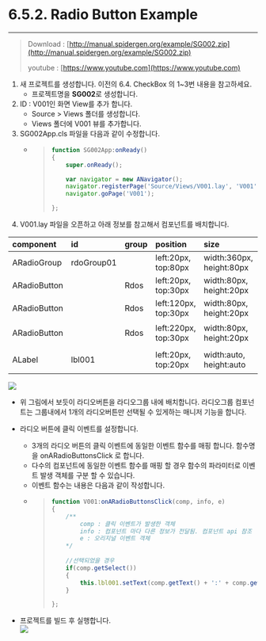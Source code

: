 # 6.5.2. Radio Button Example

---

> Download : [http://manual.spidergen.org/example/SG002.zip](http://manual.spidergen.org/example/SG002.zip)
>
> youtube : [https://www.youtube.com](https://www.youtube.com)

1. 새 프로젝트를 생성합니다. 이전의 6.4. CheckBox 의 1~3번 내용을 참고하세요.
   * 프로젝트명을 **SG002**로 생성합니다.
2. ID : V001인 화면 View를 추가 합니다.
   * Source &gt; Views 폴더를 생성합니다.
   * Views 폴더에 V001 뷰를 추가합니다.
3. SG002App.cls 파일을 다음과 같이 수정합니다.
   * > ```js
     > function SG002App:onReady()
     > {
     >     super.onReady();
     >
     >     var navigator = new ANavigator();
     >     navigator.registerPage('Source/Views/V001.lay', 'V001');
     >     navigator.goPage('V001');   
     >
     > };
     > ```
4. V001.lay 파일을 오픈하고 아래 정보를 참고해서 컴포넌트를 배치합니다.

| component | id | group | position | size | text | value |
| :--- | :--- | :--- | :--- | :--- | :--- | :--- |
| ARadioGroup | rdoGroup01 |  | left:20px, top:80px | width:360px, height:80px |  |  |
| ARadioButton |  | Rdos | left:20px, top:30px | width:80px, height:20px | 사과 | 100 |
| ARadioButton |  | Rdos | left:120px, top:30px | width:80px, height:20px | 포도 | 200 |
| ARadioButton |  | Rdos | left:220px, top:30px | width:80px, height:20px | 오렌지 | 300 |
| ALabel | lbl001 |  | left:20px, top:20px | width:auto, height:auto | 선택내용 |  |

![](/assets/rdo-ex-002.png)

* 위 그림에서 보듯이  라디오버튼을 라디오그룹 내에 배치합니다. 라디오그룹 컴포넌트는 그룹내에서 1개의 라디오버튼만 선택될 수 있게하는 매니저 기능을 합니다.

* 라디오 버튼에 클릭 이벤트를 설정합니다.

  * 3개의 라디오 버튼의 클릭 이벤트에 동일한 이벤트 함수를 매핑 합니다. 함수명을 onARadioButtonsClick 로 합니다.
  * 다수의 컴포넌트에 동일한 이벤트 함수를 매핑 할 경우 함수의 파라미터로 이벤트 발생 객체를 구분 할 수 있습니다.
  * 이벤트 함수는 내용은 다음과 같이 작성합니다.
  * > ```js
    > function V001:onARadioButtonsClick(comp, info, e)
    > {
    >     /**
    >         comp : 클릭 이벤트가 발생한 객체
    >         info : 컴포넌트 마다 다른 정보가 전달됨. 컴포넌트 api 참조
    >         e : 오리지널 이벤트 객체
    >     */
    >     
    >     //선택되었을 경우
    >     if(comp.getSelect())
    >     {
    >         this.lbl001.setText(comp.getText() + ':' + comp.getValue());    
    >     }    
    >
    > };
    > ```

* 프로젝트를 빌드 후 실행합니다.   
  ![](/assets/rdo-ex-004)



